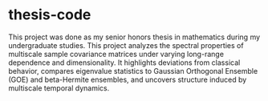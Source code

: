 # thesis-code

This project was done as my senior honors thesis in mathematics during my undergraduate studies.  This project analyzes the spectral properties of multiscale sample covariance matrices under varying long-range dependence and dimensionality. It highlights deviations from classical behavior, compares eigenvalue statistics to Gaussian Orthogonal Ensemble (GOE) and beta-Hermite ensembles, and uncovers structure induced by multiscale temporal dynamics.
